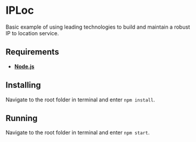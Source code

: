 # IPLoc

Basic example of using leading technologies to build and maintain a robust IP to location service.

## Requirements

- [**Node.js**](http://blog.teamtreehouse.com/install-node-js-npm-mac)

## Installing

Navigate to the root folder in terminal and enter `npm install`.

## Running

Navigate to the root folder in terminal and enter `npm start`.
